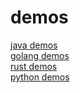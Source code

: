 # demos
[java demos](https://github.com/www6v/jDemo)  
[golang demos](https://github.com/www6v/gDemo)  
[rust demos](https://github.com/www6v/rustDemo)  
[python demos](https://github.com/www6v/pyDemo)  